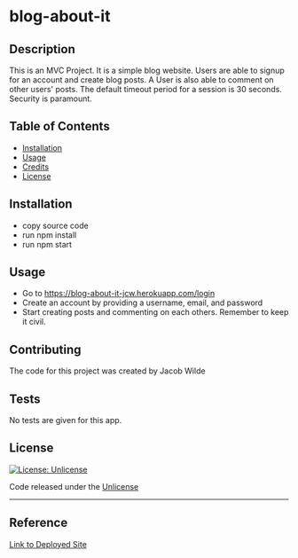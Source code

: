 # blog-about-it

## Description

This is an MVC Project.  It is a simple blog website.  Users are able to signup for an account and create blog posts.  A User is also able to comment on other users' posts. The default timeout period for a session is 30 seconds.  Security is paramount.  

## Table of Contents

* [Installation](#installation)
* [Usage](#usage)
* [Credits](#credits)
* [License](#license)


## Installation

* copy source code
* run npm install
* run npm start

## Usage 

* Go to https://blog-about-it-jcw.herokuapp.com/login
* Create an account by providing a username, email, and password
* Start creating posts and commenting on each others.  Remember to keep it civil.

## Contributing

The code for this project was created by Jacob Wilde

## Tests

No tests are given for this app.

## License
[![License: Unlicense](https://img.shields.io/badge/license-Unlicense-blue.svg)](http://unlicense.org/)

Code released under the [Unlicense](http://unlicense.org/)

****
    
## Reference

[Link to Deployed Site](https://blog-about-it-jcw.herokuapp.com/login)
